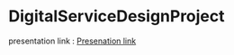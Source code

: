 # DigitalServiceDesignProject
presentation link : <a href="http://myy.haaga-helia.fi/~a1603173/presentation/slides/basic-javascript.html#/">Presenation link</a>
